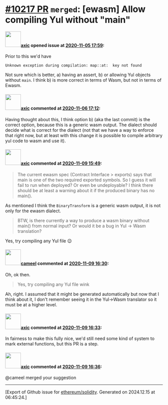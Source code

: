 # [\#10217 PR](https://github.com/ethereum/solidity/pull/10217) `merged`: [ewasm] Allow compiling Yul without "main"

#### <img src="https://avatars.githubusercontent.com/u/20340?v=4" width="50">[axic](https://github.com/axic) opened issue at [2020-11-05 17:59](https://github.com/ethereum/solidity/pull/10217):

Prior to this we'd have
```
Unknown exception during compilation: map::at:  key not found
```

Not sure which is better, a) having an assert, b) or allowing Yul objects without `main`. I think b) is more correct in terms of Wasm, but not in terms of Ewasm.

#### <img src="https://avatars.githubusercontent.com/u/20340?v=4" width="50">[axic](https://github.com/axic) commented at [2020-11-06 17:12](https://github.com/ethereum/solidity/pull/10217#issuecomment-723195840):

Having thought about this, I think option b) (aka the last commit) is the correct option, because this is a generic wasm output. The dialect should decide what is correct for the dialect (not that we have a way to enforce that right now, but at least with this change it is possible to compile arbitrary yul code to wasm and use it).

#### <img src="https://avatars.githubusercontent.com/u/20340?v=4" width="50">[axic](https://github.com/axic) commented at [2020-11-09 15:49](https://github.com/ethereum/solidity/pull/10217#issuecomment-724098207):

> The current ewasm spec (Contract Interface > exports) says that main is one of the two required exported symbols. So I guess it will fail to run when deployed? Or even be undeployable? I think there should be at least a warning about it if the produced binary has no main().

As mentioned I think the `BinaryTransform` is a generic wasm output, it is not only for the ewasm dialect.

> BTW, is there currently a way to produce a wasm binary without main() from normal input? Or would it be a bug in Yul -> Wasm translation?

Yes, try compiling any Yul file :wink:

#### <img src="https://avatars.githubusercontent.com/u/137030?v=4" width="50">[cameel](https://github.com/cameel) commented at [2020-11-09 16:30](https://github.com/ethereum/solidity/pull/10217#issuecomment-724123643):

Oh, ok then.

> Yes, try compiling any Yul file wink

Ah, right. I assumed that it might be generated automatically but now that I think about it, I don't remember seeing it in the Yul->Wasm translator so it must be at a higher level.

#### <img src="https://avatars.githubusercontent.com/u/20340?v=4" width="50">[axic](https://github.com/axic) commented at [2020-11-09 16:33](https://github.com/ethereum/solidity/pull/10217#issuecomment-724125823):

In fairness to make this fully nice, we'd still need some kind of system to mark external functions, but this PR is a step.

#### <img src="https://avatars.githubusercontent.com/u/20340?v=4" width="50">[axic](https://github.com/axic) commented at [2020-11-09 16:36](https://github.com/ethereum/solidity/pull/10217#issuecomment-724127319):

@cameel merged your suggestion


-------------------------------------------------------------------------------



[Export of Github issue for [ethereum/solidity](https://github.com/ethereum/solidity). Generated on 2024.12.15 at 06:45:24.]
